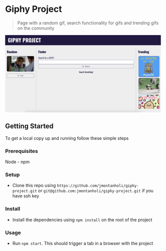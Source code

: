 # Giphy Project

> Page with a random gif, search functionality for gifs and trending gifs on the community

![screenshot](./app_screenshot.png)

## Getting Started

To get a local copy up and running follow these simple steps

### Prerequisites

Node - npm

### Setup

- Clone this repo using `https://github.com/jmontanholi/giphy-project.git` or `git@github.com:jmontanholi/giphy-project.git` if you have ssh key

### Install

- Install the dependencies using `npm install` on the root of the project

### Usage

- Run `npm start`. This should trigger a tab in a browser with the project
